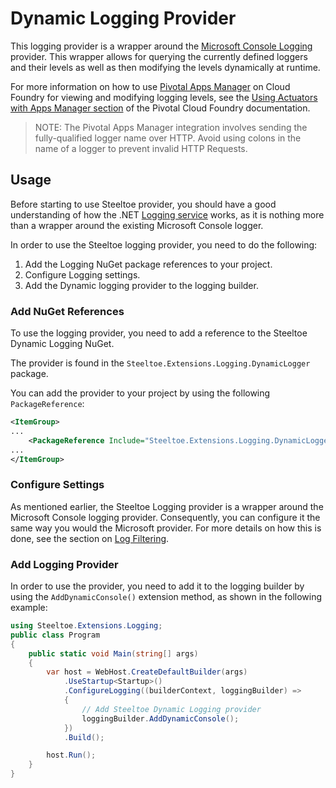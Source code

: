 # Dynamic Logging Provider

This logging provider is a wrapper around the [Microsoft Console Logging](https://github.com/aspnet/Logging) provider. This wrapper allows for querying the currently defined loggers and their levels as well as then modifying the levels dynamically at runtime.

For more information on how to use [Pivotal Apps Manager](https://docs.pivotal.io/pivotalcf/2-0/console/index.html) on Cloud Foundry for viewing and modifying logging levels, see the [Using Actuators with Apps Manager section](https://docs.pivotal.io/pivotalcf/2-0/console/using-actuators.html) of the Pivotal Cloud Foundry documentation.

> NOTE: The Pivotal Apps Manager integration involves sending the fully-qualified logger name over HTTP. Avoid using colons in the name of a logger to prevent invalid HTTP Requests.

## Usage

Before starting to use Steeltoe provider, you should have a good understanding of how the .NET [Logging service](https://docs.microsoft.com/aspnet/core/fundamentals/logging/?tabs=aspnetcore2x) works, as it is nothing more than a wrapper around the existing Microsoft Console logger.

In order to use the Steeltoe logging provider, you need to do the following:

1. Add the Logging NuGet package references to your project.
1. Configure Logging settings.
1. Add the Dynamic logging provider to the logging builder.

### Add NuGet References

To use the logging provider, you need to add a reference to the Steeltoe Dynamic Logging NuGet.

The provider is found in the `Steeltoe.Extensions.Logging.DynamicLogger` package.

You can add the provider to your project by using the following `PackageReference`:

```xml
<ItemGroup>
...
    <PackageReference Include="Steeltoe.Extensions.Logging.DynamicLogger" Version= "2.1.0"/>
...
</ItemGroup>
```

### Configure Settings

As mentioned earlier, the Steeltoe Logging provider is a wrapper around the Microsoft Console logging provider. Consequently, you can configure it the same way you would the Microsoft provider. For more details on how this is done, see the section on [Log Filtering](https://docs.microsoft.com/aspnet/core/fundamentals/logging/?tabs=aspnetcore2x#log-filtering).

### Add Logging Provider

In order to use the provider, you need to add it to the logging builder by using the `AddDynamicConsole()` extension method, as shown in the following example:

```csharp
using Steeltoe.Extensions.Logging;
public class Program
{
    public static void Main(string[] args)
    {
        var host = WebHost.CreateDefaultBuilder(args)
            .UseStartup<Startup>()
            .ConfigureLogging((builderContext, loggingBuilder) =>
            {
                // Add Steeltoe Dynamic Logging provider
                loggingBuilder.AddDynamicConsole();
            })
            .Build();

        host.Run();
    }
}
```
